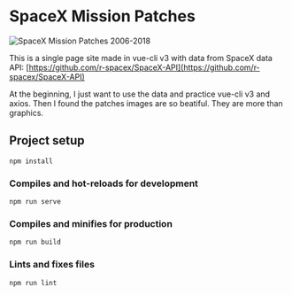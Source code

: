 # SpaceX Mission Patches 

![SpaceX Mission Patches 2006-2018](https://github.com/witmin/vue-cli-axios-with-spacex-api/blob/master/public/space-x-mission-patches-2021.png "Screenshot of the mission patches")

This is a single page site made in vue-cli v3 with data from SpaceX data API:
[https://github.com/r-spacex/SpaceX-API](https://github.com/r-spacex/SpaceX-API)

At the beginning, I just want to use the data and practice vue-cli v3 and axios. Then I found the patches images are so beatiful. They are more than graphics. 



## Project setup
```
npm install
```

### Compiles and hot-reloads for development
```
npm run serve
```

### Compiles and minifies for production
```
npm run build
```

### Lints and fixes files
```
npm run lint
```
